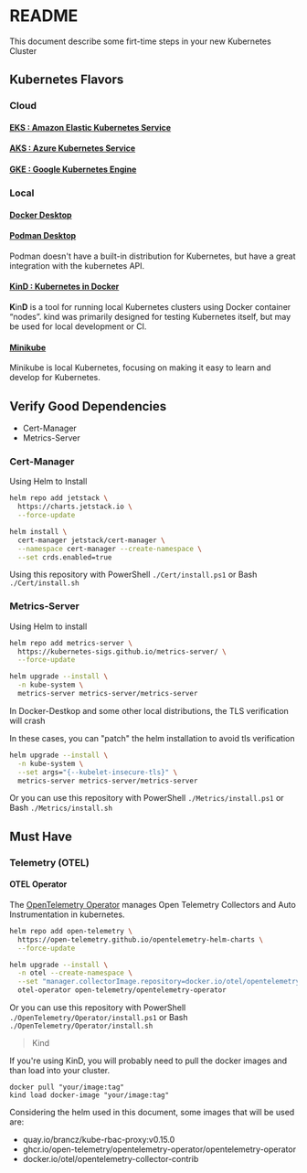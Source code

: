 # README

This document describe some firt-time steps in your new Kubernetes Cluster

## Kubernetes Flavors

### Cloud

#### [EKS : Amazon Elastic Kubernetes Service](https://docs.aws.amazon.com/pt_br/eks/latest/userguide/what-is-eks.html)

#### [AKS : Azure Kubernetes Service](https://learn.microsoft.com/pt-br/azure/aks/what-is-aks)

#### [GKE : Google Kubernetes Engine](https://cloud.google.com/kubernetes-engine)

### Local

#### [Docker Desktop](https://www.docker.com/resources/kubernetes-and-docker/)

#### [Podman Desktop](https://podman.io/features)

Podman doesn't have a built-in distribution for Kubernetes, but have a great integration with the kubernetes API.

#### [KinD : Kubernetes in Docker](https://kind.sigs.k8s.io/)

**K**in**D** is a tool for running local Kubernetes clusters using Docker container “nodes”.
kind was primarily designed for testing Kubernetes itself, but may be used for local development or CI.

#### [Minikube](https://minikube.sigs.k8s.io/docs/)

Minikube is local Kubernetes, focusing on making it easy to learn and develop for Kubernetes.

## Verify Good Dependencies

- Cert-Manager
- Metrics-Server

### Cert-Manager

Using Helm to Install

```bash
helm repo add jetstack \
  https://charts.jetstack.io \
  --force-update

helm install \
  cert-manager jetstack/cert-manager \
  --namespace cert-manager --create-namespace \
  --set crds.enabled=true
```

Using this repository with PowerShell `./Cert/install.ps1` or Bash `./Cert/install.sh`

### Metrics-Server

Using Helm to install

```sh
helm repo add metrics-server \
  https://kubernetes-sigs.github.io/metrics-server/ \
  --force-update

helm upgrade --install \
  -n kube-system \
  metrics-server metrics-server/metrics-server
```

In Docker-Destkop and some other local distributions, the TLS verification will crash

In these cases, you can "patch" the helm installation to avoid tls verification

```sh
helm upgrade --install \
  -n kube-system \
  --set args="{--kubelet-insecure-tls}" \
  metrics-server metrics-server/metrics-server
```

Or you can use this repository with PowerShell `./Metrics/install.ps1` or Bash `./Metrics/install.sh`

## Must Have

### Telemetry (OTEL)

#### OTEL Operator

The [OpenTelemetry Operator](https://github.com/open-telemetry/opentelemetry-operator) manages Open Telemetry Collectors and Auto Instrumentation in kubernetes.

```sh
helm repo add open-telemetry \
  https://open-telemetry.github.io/opentelemetry-helm-charts \
  --force-update

helm upgrade --install \
  -n otel --create-namespace \
  --set "manager.collectorImage.repository=docker.io/otel/opentelemetry-collector-contrib" \
  otel-operator open-telemetry/opentelemetry-operator
```

Or you can use this repository with PowerShell `./OpenTelemetry/Operator/install.ps1` or Bash `./OpenTelemetry/Operator/install.sh`

> Kind

If you're using KinD, you will probably need to pull the docker images and than load into your cluster.

```
docker pull "your/image:tag"
kind load docker-image "your/image:tag"
```

Considering the helm used in this document, some images that will be used are:

- quay.io/brancz/kube-rbac-proxy:v0.15.0
- ghcr.io/open-telemetry/opentelemetry-operator/opentelemetry-operator
- docker.io/otel/opentelemetry-collector-contrib







